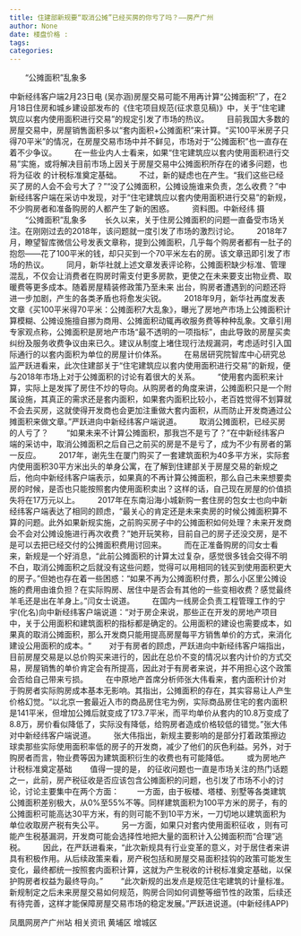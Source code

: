 ```yaml
---
title: 住建部新规要“取消公摊”已经买房的你亏了吗？——房产广州
author: None
date: 楼盘价格 : 
tags: 
categories: 
---
```

　　“公摊面积”乱象多
<!-- more -->
中新经纬客户端2月23日电 (吴亦涵)房屋交易可能不用再计算“公摊面积”了，在2月18日住房和城乡建设部发布的《住宅项目规范(征求意见稿)》中，关于“住宅建筑应以套内使用面积进行交易”的规定引发了市场的热议。
　　目前我国大多数的房屋交易中，房屋销售面积多以“套内面积+公摊面积”来计算。“买100平米房子只得70平米”的情况，在房屋交易市场中并不鲜见，市场对于“公摊面积”也一直存在着不少争议。
　　在一些业内人士看来，如果“住宅建筑应以套内使用面积进行交易”实施，或将解决目前市场上因关于房屋交易中公摊面积所存在的诸多问题，也将为征收
的计税标准奠定基础。
　　不过，新的疑虑也在产生。“我们这些已经买了房的人会不会亏大了？”“没了公摊面积，公摊设施谁来负责，怎么收费？”中新经纬客户端在采访中发现，对于“住宅建筑应以套内使用面积进行交易”的新规，不少购房者和准备购房的人都产生了新的困惑。
　　资料图。中新经纬 摄
　　“公摊面积”乱象多
　　长久以来，关于住房公摊面积的问题一直备受市场关注。在刚刚过去的2018年，该问题就一度引发了市场的激烈讨论。
　　2018年7月，瞭望智库微信公号发表文章称，提到公摊面积，几乎每个购房者都有一肚子的抱怨——花了100平米的钱，却只买到一个70平米左右的房。该文章迅即引发了市场的热议。
　　同月，新华社就上述文章发表评论称，公摊面积缺少标准、管理混乱，不仅会让消费者在购房时需支付更多房款，更使之在未来要支出物业费、取暖费等更多成本。随着房屋精装修政策乃至未来
出台，购房者遭遇到的问题还将进一步加剧，产生的各类矛盾也将愈发尖锐。
　　2018年9月，新华社再度发表文章《买100平米得70平米：公摊面积7大乱象》，曝光了房地产市场上公摊面积计算模糊、公摊设施擅自挪为商用、公摊面积动辄再收服务费等种种乱象。文章引用专家观点称，公摊面积是房地产市场“最不透明的一项指标”，由此导致的房屋买卖纠纷及服务收费争议由来已久。建议从制度上堵住现行法规漏洞，考虑适时引入国际通行的以套内面积为单位的房屋计价体系。
　　在易居研究院智库中心研究总监严跃进看来，此次住建部关于“住宅建筑应以套内使用面积进行交易”的新规，便与2018年市场上对于公摊面积的讨论有着很大的关系。
　　“使用套内面积来计算，实际上是发挥了房住不炒的导向。从购房者的角度来讲，公摊面积只是一个附属设施，其真正的需求还是套内面积，如果套内面积比较小，老百姓觉得不划算就不会去买房，这就使得开发商也会更加注重做大套内面积，从而防止开发商通过公摊面积来做文章。”严跃进向中新经纬客户端说道。
　　取消公摊面积，已经买房的人亏了？
　　“如果未来不计算公摊面积，那我岂不是亏了？”在中新经纬客户端的采访中，取消公摊面积之后自己之前买的房是不是亏了，成为不少有房者的第一反应。
　　2017年，谢先生在厦门购买了一套建筑面积为40多平方米，实际套内使用面积30平方米出头的单身公寓，在了解到住建部关于房屋交易的新规之后，他向中新经纬客户端表示，如果真的不再计算公摊面积，那么自己未来想要卖房的时候，是否也只能按照套内使用面积卖出？这样的话，自己现在房屋的价值损失将在17万元以上。
　　2017年在东南沿海小城新购一套住房的包女士也向中新经纬客户端表达了相同的顾虑，“最关心的肯定还是未来卖房的时候公摊面积算不算的问题。此外如果新规实施，之前购买房子中的公摊面积如何处理？未来开发商会不会对公摊设施进行再次收费？”她开玩笑称，目前自己的房子还没交房，是不是可以去把已经交付的公摊面积费用讨回来。
　　而在正准备购房的闫女士看来，新规是一个好消息，“此前公摊面积的计算太过复杂，感觉很多钱会交得不明不白，取消公摊面积之后就没有这些问题，觉得可以用相同的钱买到使用面积更大的房子。”但她也存在着一些困惑：“如果不再为公摊面积付费，那么小区里公摊设施的费用由谁负担？在实际购房、居住中是否会有其他的一些变相收费？感觉最终羊毛还是出在羊身上。”闫女士说道。
　　在国内一线房企负责工程管理工作的宁宇(化名)向中新经纬客户端说道：“对于房企来说，那些正在开发的房地产项目中，关于公用面积和建筑面积的指标都是确定的。公用面积的建设也需要成本，如果真的取消公摊面积，那么开发商只能用提高房屋每平方销售单价的方式，来消化建设公用面积的成本。“
　　对于有房者的顾虑，严跃进向中新经纬客户端指出，目前房屋交易是以总价购买来进行的，因此在总价不变的情况以套内计价的方式交易，房屋销售的单价肯定会有所提高，因此对于有房者来说，并不用担心这个政策会否给自己带来亏损。
　　在中原地产首席分析师张大伟看来，套内面积计价对于购房者实际购房成本基本无影响。其指出，公摊面积的存在，其实容易让人产生价格幻觉。“以北京一套最近入市的商品房住宅为例，实际商品房住宅的套内面积是141平米，但增加公摊后就变成了173.7平米，而平均单价从套内的10.8万变成了8.8万，房价看似降低了，实际没有降低，给购房者造成价格较低的错觉。”张大伟对中新经纬客户端说道。
　　张大伟指出，新规主要影响的是部分打着政策擦边球卖那些实际使用面积率低的房子的开发商，减少了他们的灰色利益。另外，对于购房者而言，物业费等因为建筑面积衍生的收费也有可能降低。
　　或为房地产计税标准奠定基础
　　值得一提的是，
的征收问题也一直是市场关注的热门话题之一，此前，房产税征收是否应该包含公摊面积的问题，也引发了市场不小的讨论，讨论主要集中在两个方面：
　　一方面，由于板楼、塔楼、别墅等各类建筑公摊面积差别极大，从0%至55%不等。同样建筑面积为100平方米的房子，有的公摊面积可能高达30平方米，有的则可能不到10平方米，一刀切地以建筑面积为单位收取房产税有失公平。
　　另一方面，如果只对套内使用面积征收
，则有可能产生税基漏洞，开发商可能会选择性地把大量的面积计入公摊面积而“合理”逃税。
　　因此，在严跃进看来，“此次新规具有行业变革的意义，对于居住者来讲具有积极作用。从后续政策来看，房产税包括和房屋交易面积挂钩的政策可能发生变化，最终都统一按照套内面积计算，这就为产生税收的计税标准奠定基础，以保护购房者权益为最终导向。”
　　“此次新规的出发点是规范住宅建筑的计量标准。新规制定之后未来房屋交易如何规范，购房合同如何调整等细节性的政策，后续还有待完善，这样才能保障房屋交易市场的稳定发展。”严跃进说道。(中新经纬APP)
                        
                        
                        
                        
                                        
                    
                    
                
                    
                    
                    
                
                    
                
凤凰网房产广州站
相关资讯
黄埔区
增城区
	                        
	                    
	                        
	                    
